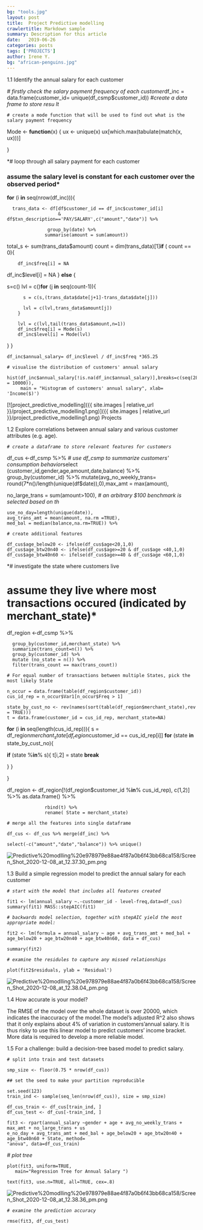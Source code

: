 ```yaml
---
bg: "tools.jpg"
layout: post
title:  Project Predictive modelling
crawlertitle: Markdown sample
summary: Description for this article
date:   2019-06-26
categories: posts
tags: ['PROJECTS']
author: Irene Y.
bg: "african-penguins.jpg"
---
```



1.1 Identify the annual salary for each customer

*# firstly check the salary payment frequency of each customer*df_inc = data.frame(customer_id= unique(df_csmp$customer_id)) *#create a data frame to store resu
lt*

```
# create a mode function that will be used to find out what is the salary payment frequency

```

Mode <- **function**(x) {
ux <- unique(x)
ux[which.max(tabulate(match(x, ux)))]

}

*# loop through all salary payment for each customer
### assume the salary level is constant for each customer over the observed period*
**for** (i **in** seq(nrow(df_inc))){

```
  trans_data <- df[df$customer_id == df_inc$customer_id[i]
                   & df$txn_description=='PAY/SALARY',c("amount","date")] %>%

```

```
               group_by(date) %>%
              summarise(amount = sum(amount))

```

total_s <- sum(trans_data$amount)
count = dim(trans_data)[1]**if** ( count == 0){

```
    df_inc$freq[i] = NA

```

df_inc$level[i] = NA
} **else** {

s=c()
lvl = c()**for** (j **in** seq(count-1)){

```
      s = c(s,(trans_data$date[j+1]-trans_data$date[j]))

```

```
      lvl = c(lvl,trans_data$amount[j])
    }

```

```
    lvl = c(lvl,tail(trans_data$amount,n=1))
    df_inc$freq[i] = Mode(s)
    df_inc$level[i] = Mode(lvl)

```

}
}

```
df_inc$annual_salary= df_inc$level / df_inc$freq *365.25

```

```
# visualise the distribution of customers' annual salary

```

```
hist(df_inc$annual_salary[!is.na(df_inc$annual_salary)],breaks=c(seq(28000,140000,by = 10000)),
     main = "Histogram of customers' annual salary", xlab= 'Income($)')

```

[![project_predictive_modelling]({{ site.images | relative_url }}/project_predictive_modelling1.png)]({{ site.images | relative_url }}/project_predictive_modelling1.png)
Projects

1.2 Explore correlations between annual salary and various customer attributes
(e.g. age).

*`# create a dataframe to store relevant features for customers`*

df_cus <-df_csmp %>% *# use df_csmp to summarize customers' consumption behavior*select (customer_id,gender,age,amount,date,balance) %>%
group_by(customer_id) %>%
mutate(avg_no_weekly_trans= round(7*n()/length(unique(df$date)),0),max_amt = max(amount),

no_large_trans = sum(amount>100), *# an arbitrary $100 benchmark is selected based on th*

```
use_no_day=length(unique(date)),
avg_trans_amt = mean(amount, na.rm =TRUE),
med_bal = median(balance,na.rm=TRUE)) %>%

```

```
# create additional features

```

```
df_cus$age_below20 <- ifelse(df_cus$age<20,1,0)
df_cus$age_btw20n40 <- ifelse(df_cus$age>=20 & df_cus$age <40,1,0)
df_cus$age_btw40n60 <- ifelse(df_cus$age>=40 & df_cus$age <60,1,0)

```

*# investigate the state where customers live
# assume they live where most transactions occured (indicated by merchant_state)*
df_region <-df_csmp %>%

```
  group_by(customer_id,merchant_state) %>%
  summarize(trans_count=n()) %>%
  group_by(customer_id) %>%
  mutate (no_state = n()) %>%
  filter(trans_count == max(trans_count))

```

```
# For equal number of transactions between multiple States, pick the most likely State

```

```
n_occur = data.frame(table(df_region$customer_id))
cus_id_rep = n_occur$Var1[n_occur$Freq > 1]

```

```
state_by_cust_no <- rev(names(sort(table(df_region$merchant_state),rev = TRUE)))
t = data.frame(customer_id = cus_id_rep, merchant_state=NA)

```

**for** (i **in** seq(length(cus_id_rep))){
s = df_region$merchant_state[df_region$customer_id == cus_id_rep[i]]
**for** (state **in** state_by_cust_no){

**if** (state %**in**% s){
t[i,2] = state
**break**

}
}

}

df_region <- df_region[!(df_region$customer_id %**in**% cus_id_rep), c(1,2)] %>%
as.data.frame() %>%

```
              rbind(t) %>%
              rename( State = merchant_state)

```

```
# merge all the features into single dataframe

```

```
df_cus <- df_cus %>% merge(df_inc) %>%

```

`select(-c("amount","date","balance")) %>%
unique()`

![Predictive%20modlling%20e978979e88ae4f87a0b6f43bb68ca158/Screen_Shot_2020-12-08_at_12.37.30_pm.png](Predictive%20modlling%20e978979e88ae4f87a0b6f43bb68ca158/Screen_Shot_2020-12-08_at_12.37.30_pm.png)

1.3 Build a simple regression model to predict the annual salary for each customer

*`# start with the model that includes all features created`*

`fit1 <- lm(annual_salary ~.-customer_id - level-freq,data=df_cus)
summary(fit1)
MASS::stepAIC(fit1)`

*`# backwards model selection, together with stepAIC yield the most appropriate model:`*

`fit2 <- lm(formula = annual_salary ~ age + avg_trans_amt + med_bal +
    age_below20 + age_btw20n40 + age_btw40n60, data = df_cus)`

`summary(fit2)`

*`# examine the residules to capture any missed relationships`*

`plot(fit2$residuals, ylab = 'Residual')`

![Predictive%20modlling%20e978979e88ae4f87a0b6f43bb68ca158/Screen_Shot_2020-12-08_at_12.38.04_pm.png](Predictive%20modlling%20e978979e88ae4f87a0b6f43bb68ca158/Screen_Shot_2020-12-08_at_12.38.04_pm.png)

1.4 How accurate is your model?

The RMSE of the model over the whole dataset is over 20000, which indicates the inaccuracy of the model.The
model’s adjusted R^2 also shows that it only explains about 4% of variation in customers’annual salary. It is thus
risky to use this linear model to predict customers’ income bracket. More data is required to develop a more
reliable model.

1.5 For a challenge: build a decision-tree based model to predict salary.

```
# split into train and test datasets

```

```
smp_size <- floor(0.75 * nrow(df_cus))

```

```
## set the seed to make your partition reproducible

```

```
set.seed(123)
train_ind <- sample(seq_len(nrow(df_cus)), size = smp_size)

```

```
df_cus_train <- df_cus[train_ind, ]
df_cus_test <- df_cus[-train_ind, ]

```

```
fit3 <- rpart(annual_salary ~gender + age + avg_no_weekly_trans +  max_amt + no_large_trans + us
e_no_day + avg_trans_amt + med_bal + age_below20 + age_btw20n40 + age_btw40n60 + State, method=
"anova", data=df_cus_train)

```

*# plot tree*

```
plot(fit3, uniform=TRUE,
   main="Regression Tree for Annual Salary ")

```

```
text(fit3, use.n=TRUE, all=TRUE, cex=.8)

```

![Predictive%20modlling%20e978979e88ae4f87a0b6f43bb68ca158/Screen_Shot_2020-12-08_at_12.38.36_pm.png](Predictive%20modlling%20e978979e88ae4f87a0b6f43bb68ca158/Screen_Shot_2020-12-08_at_12.38.36_pm.png)

*`# examine the prediction accuracy`*

`rmse(fit3, df_cus_test)`